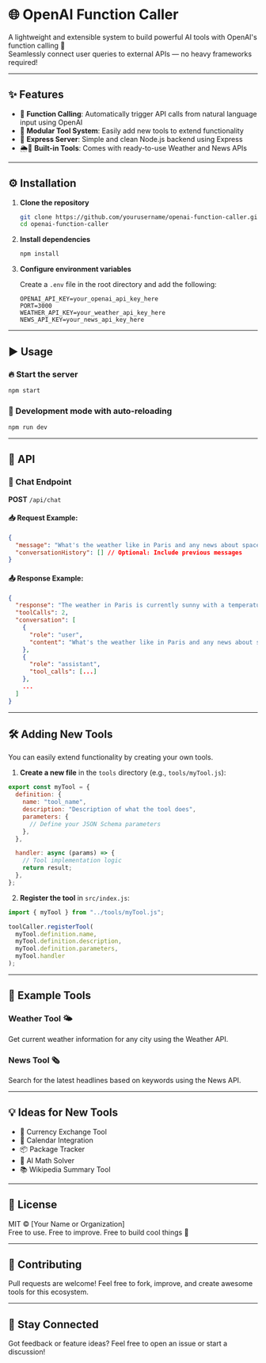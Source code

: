 # 🌐 OpenAI Function Caller

A lightweight and extensible system to build powerful AI tools with OpenAI's function calling 🤖  
Seamlessly connect user queries to external APIs — no heavy frameworks required!

---

## ✨ Features

- 🔌 **Function Calling**: Automatically trigger API calls from natural language input using OpenAI
- 🧩 **Modular Tool System**: Easily add new tools to extend functionality
- 🚀 **Express Server**: Simple and clean Node.js backend using Express
- 🌦️📰 **Built-in Tools**: Comes with ready-to-use Weather and News APIs

---

## ⚙️ Installation

1. **Clone the repository**

   ```bash
   git clone https://github.com/yourusername/openai-function-caller.git
   cd openai-function-caller
   ```

2. **Install dependencies**

   ```bash
   npm install
   ```

3. **Configure environment variables**

   Create a `.env` file in the root directory and add the following:

   ```env
   OPENAI_API_KEY=your_openai_api_key_here
   PORT=3000
   WEATHER_API_KEY=your_weather_api_key_here
   NEWS_API_KEY=your_news_api_key_here
   ```

---

## ▶️ Usage

### 🔥 Start the server

```bash
npm start
```

### 🔁 Development mode with auto-reloading

```bash
npm run dev
```

---

## 🔗 API

### 🧠 Chat Endpoint

**POST** `/api/chat`

#### 📥 Request Example:

```json
{
  "message": "What's the weather like in Paris and any news about space exploration?",
  "conversationHistory": [] // Optional: Include previous messages
}
```

#### 📤 Response Example:

```json
{
  "response": "The weather in Paris is currently sunny with a temperature of 22°C...",
  "toolCalls": 2,
  "conversation": [
    {
      "role": "user",
      "content": "What's the weather like in Paris and any news about space exploration?"
    },
    {
      "role": "assistant",
      "tool_calls": [...]
    },
    ...
  ]
}
```

---

## 🛠️ Adding New Tools

You can easily extend functionality by creating your own tools.

1. **Create a new file** in the `tools` directory (e.g., `tools/myTool.js`):

```javascript
export const myTool = {
  definition: {
    name: "tool_name",
    description: "Description of what the tool does",
    parameters: {
      // Define your JSON Schema parameters
    },
  },

  handler: async (params) => {
    // Tool implementation logic
    return result;
  },
};
```

2. **Register the tool** in `src/index.js`:

```javascript
import { myTool } from "../tools/myTool.js";

toolCaller.registerTool(
  myTool.definition.name,
  myTool.definition.description,
  myTool.definition.parameters,
  myTool.handler
);
```

---

## 🧪 Example Tools

### Weather Tool 🌤️

Get current weather information for any city using the Weather API.

### News Tool 🗞️

Search for the latest headlines based on keywords using the News API.

---

## 💡 Ideas for New Tools

- 🧾 Currency Exchange Tool
- 📅 Calendar Integration
- 📦 Package Tracker
- 🧠 AI Math Solver
- 📚 Wikipedia Summary Tool

---

## 📄 License

MIT © [Your Name or Organization]  
Free to use. Free to improve. Free to build cool things 🚀

---

## 🤝 Contributing

Pull requests are welcome! Feel free to fork, improve, and create awesome tools for this ecosystem.

---

## 💬 Stay Connected

Got feedback or feature ideas? Feel free to open an issue or start a discussion!

